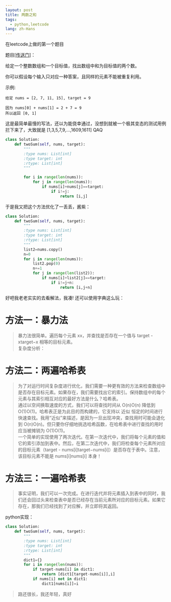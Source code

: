 ```yaml
---
layout: post
title: 两数之和
tags:
  - python,leetcode
lang: zh-Hans
---
```


在leetcode上做的第一个题目

<!--more-->
题目[[传送门]](https://leetcode-cn.com/problems/two-sum/description/)：

给定一个整数数组和一个目标值，找出数组中和为目标值的两个数。

你可以假设每个输入只对应一种答案，且同样的元素不能被重复利用。

示例:  
```
给定 nums = [2, 7, 11, 15], target = 9

因为 nums[0] + nums[1] = 2 + 7 = 9
所以返回 [0, 1]
```

这是最简单最慢的写法，还以为能侥幸通过，没想到就被一个极其变态的测试用例拦下来了，大致就是 [1,3,5,7,9,...,1609,1611] QAQ

```python
class Solution:
    def twoSum(self, nums, target):
        """
        :type nums: List[int]
        :type target: int
        :rtype: List[int]
        """

        for i in range(len(nums)):
            for j in range(len(nums)):
                if nums[i]+nums[j]==target:
                    if i!=j:
                        return [i,j]
```

于是我又把这个方法优化了一丢丢，酱紫：

```python
class Solution:
    def twoSum(self, nums, target):
        """
        :type nums: List[int]
        :type target: int
        :rtype: List[int]
        """
        list2=nums.copy()
        n=0
        for i in range(len(nums)):
            list2.pop(0)
            n+=1
            for j in range(len(list2)):
                if nums[i]+list2[j]==target:
                    if i!=j+n:
                        return [i,j+n]
```

好吧我老老实实的去看解法，我凑! 还可以使用字典这么玩：

# 方法一：暴力法

> 暴力法很简单。遍历每个元素 xx，并查找是否存在一个值与 target - xtarget−x 相等的目标元素。  
复杂度分析：

# 方法二：两遍哈希表
> 为了对运行时间复杂度进行优化，我们需要一种更有效的方法来检查数组中是否存在目标元素。如果存在，我们需要找出它的索引。保持数组中的每个元素与其索引相互对应的最好方法是什么？哈希表。  
通过以空间换取速度的方式，我们可以将查找时间从 O(n)O(n) 降低到 O(1)O(1)。哈希表正是为此目的而构建的，它支持以 近似 恒定的时间进行快速查找。我用“近似”来描述，是因为一旦出现冲突，查找用时可能会退化到 O(n)O(n)。但只要你仔细地挑选哈希函数，在哈希表中进行查找的用时应当被摊销为 O(1)O(1)。  
一个简单的实现使用了两次迭代。在第一次迭代中，我们将每个元素的值和它的索引添加到表中。然后，在第二次迭代中，我们将检查每个元素所对应的目标元素（target - nums[i]target−nums[i]）是否存在于表中。注意，该目标元素不能是 nums[i]nums[i] 本身！ 

# 方法三：一遍哈希表  
> 事实证明，我们可以一次完成。在进行迭代并将元素插入到表中的同时，我们还会回过头来检查表中是否已经存在当前元素所对应的目标元素。如果它存在，那我们已经找到了对应解，并立即将其返回。

python实现：  
```python
class Solution:
    def twoSum(self, nums, target):
        """
        :type nums: List[int]
        :type target: int
        :rtype: List[int]
        """
        dict1={}
        for i in range(len(nums)):
            if target-nums[i] in dict1:
                return [dict1[target-nums[i]],i]
            if nums[i] not in dict1:
                dict1[nums[i]]=i
```

> 路还很长，我还年轻，真好
